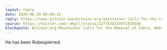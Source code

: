 ```yaml
---
layout: reply
date: 2020-06-29 09:09:15
reply: https://news.bitcoin.com/bitcoin-org-maintainer-calls-for-the-removal-of-cobra-website-owner-then-fires-him/
source: https://twitter.com/_mkgll/status/1277635337871929346
blockquote: Bitcoin.org Maintainer Calls for the Removal of Cobra, Website Owner Then Fires Him
---
```


He has been Robespierred.
